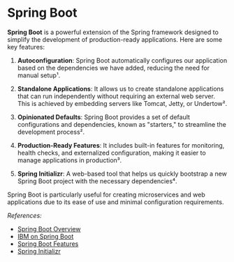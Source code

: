 # Spring Boot

**Spring Boot** is a powerful extension of the Spring framework designed to simplify the development of production-ready applications. Here are some key features:

1. **Autoconfiguration**: Spring Boot automatically configures our application based on the dependencies we have added, reducing the need for manual setup¹.

2. **Standalone Applications**: It allows us to create standalone applications that can run independently without requiring an external web server. This is achieved by embedding servers like Tomcat, Jetty, or Undertow².

3. **Opinionated Defaults**: Spring Boot provides a set of default configurations and dependencies, known as "starters," to streamline the development process².

4. **Production-Ready Features**: It includes built-in features for monitoring, health checks, and externalized configuration, making it easier to manage applications in production³.

5. **Spring Initializr**: A web-based tool that helps us quickly bootstrap a new Spring Boot project with the necessary dependencies⁴.

Spring Boot is particularly useful for creating microservices and web applications due to its ease of use and minimal configuration requirements. 

<em>References:</em>

* [Spring Boot Overview](https://spring.io/projects/spring-boot/)
* [IBM on Spring Boot](https://www.ibm.com/topics/java-spring-boot)
* [Spring Boot Features](https://spring.io/projects/spring-boot/)
* [Spring Initializr](https://start.spring.io/)
